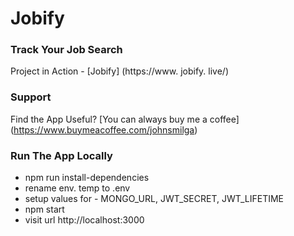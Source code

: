 # Jobify

### Track Your Job Search

Project in Action - [Jobify] (https://www. jobify. live/)

### Support

Find the App Useful? [You can always buy me a coffee] (https://www.buymeacoffee.com/johnsmilga)

### Run The App Locally

-   npm run install-dependencies
-   rename env. temp to .env
-   setup values for - MONGO_URL, JWT_SECRET, JWT_LIFETIME
-   npm start
-   visit url http://localhost:3000
